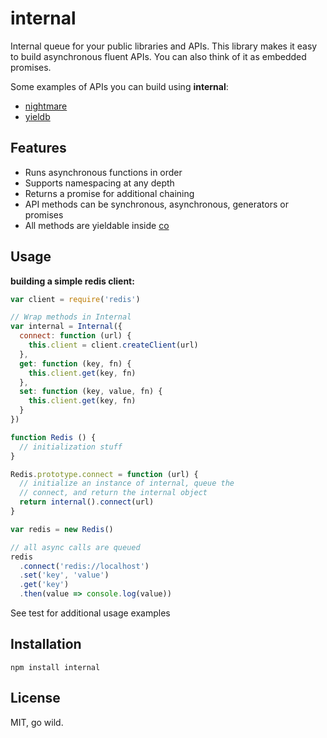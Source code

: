 # internal

Internal queue for your public libraries and APIs. This library makes it easy to build asynchronous fluent APIs. You can also think of it as embedded promises.

Some examples of APIs you can build using **internal**:

- [nightmare](https://github.com/segmentio/nightmare)
- [yieldb](https://github.com/pebble/yieldb)

## Features

- Runs asynchronous functions in order
- Supports namespacing at any depth
- Returns a promise for additional chaining
- API methods can be synchronous, asynchronous, generators or promises
- All methods are yieldable inside [co](https://github.com/tj/co)

## Usage

**building a simple redis client:**

```js
var client = require('redis')

// Wrap methods in Internal
var internal = Internal({
  connect: function (url) {
    this.client = client.createClient(url)
  },
  get: function (key, fn) {
    this.client.get(key, fn)
  },
  set: function (key, value, fn) {
    this.client.get(key, fn)
  }
})

function Redis () {
  // initialization stuff
}

Redis.prototype.connect = function (url) {
  // initialize an instance of internal, queue the
  // connect, and return the internal object
  return internal().connect(url)
}

var redis = new Redis()

// all async calls are queued
redis
  .connect('redis://localhost')
  .set('key', 'value')
  .get('key')
  .then(value => console.log(value))
```

See test for additional usage examples

## Installation

```
npm install internal
```

## License

MIT, go wild.
